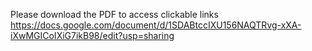 Please download the PDF to access clickable links
https://docs.google.com/document/d/1SDABtccIXU156NAQTRvg-xXA-iXwMGICoIXiG7ikB98/edit?usp=sharing

